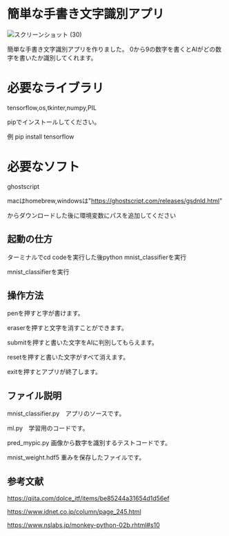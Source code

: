 # 簡単な手書き文字識別アプリ

![スクリーンショット (30)](https://user-images.githubusercontent.com/104160005/226058503-6375408f-abe2-421f-b554-70e50192bca3.png)

簡単な手書き文字識別アプリを作りました。
0から9の数字を書くとAIがどの数字を書いたか識別してくれます。

# 必要なライブラリ

tensorflow,os,tkinter,numpy,PIL

pipでインストールしてください。

例 pip install tensorflow

# 必要なソフト

ghostscript

macはhomebrew,windowsは"https://ghostscript.com/releases/gsdnld.html"

からダウンロードした後に環境変数にパスを追加してください

## 起動の仕方

ターミナルでcd codeを実行した後python mnist_classifierを実行

mnist_classifierを実行

## 操作方法

penを押すと字が書けます。

eraserを押すと文字を消すことができます。

submitを押すと書いた文字をAIに判別してもらえます。

resetを押すと書いた文字がすべて消えます。

exitを押すとアプリが終了します。

## ファイル説明

mnist_classifier.py　アプリのソースです。

ml.py　学習用のコードです。

pred_mypic.py 画像から数字を識別するテストコードです。

mnist_weight.hdf5 重みを保存したファイルです。

## 参考文献
https://qiita.com/dolce_itf/items/be85244a31654d1d56ef

https://www.idnet.co.jp/column/page_245.html

https://www.nslabs.jp/monkey-python-02b.rhtml#s10

